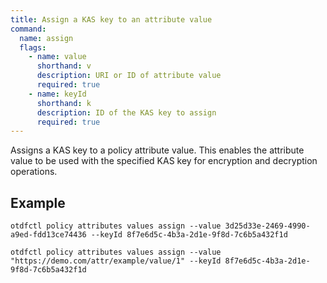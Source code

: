 ```yaml
---
title: Assign a KAS key to an attribute value
command:
  name: assign
  flags:
    - name: value
      shorthand: v
      description: URI or ID of attribute value
      required: true
    - name: keyId
      shorthand: k
      description: ID of the KAS key to assign
      required: true
---
```


Assigns a KAS key to a policy attribute value. This enables the attribute value to be used with the specified KAS key for encryption and decryption operations.

## Example

```shell
otdfctl policy attributes values assign --value 3d25d33e-2469-4990-a9ed-fdd13ce74436 --keyId 8f7e6d5c-4b3a-2d1e-9f8d-7c6b5a432f1d
```

```shell
otdfctl policy attributes values assign --value "https://demo.com/attr/example/value/1" --keyId 8f7e6d5c-4b3a-2d1e-9f8d-7c6b5a432f1d
```
